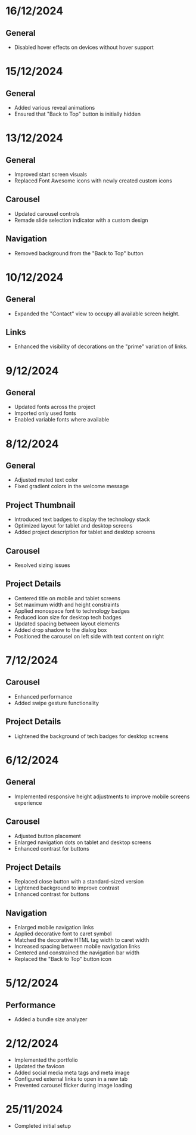 # 16/12/2024

## General

- Disabled hover effects on devices without hover support

# 15/12/2024

## General

- Added various reveal animations
- Ensured that "Back to Top" button is initially hidden

# 13/12/2024

## General

- Improved start screen visuals
- Replaced Font Awesome icons with newly created custom icons

## Carousel

- Updated carousel controls
- Remade slide selection indicator with a custom design

## Navigation

- Removed background from the "Back to Top" button

# 10/12/2024

## General

- Expanded the "Contact" view to occupy all available screen height.

## Links

- Enhanced the visibility of decorations on the "prime" variation of links.

# 9/12/2024

## General

- Updated fonts across the project
- Imported only used fonts
- Enabled variable fonts where available

# 8/12/2024

## General

- Adjusted muted text color
- Fixed gradient colors in the welcome message

## Project Thumbnail

- Introduced text badges to display the technology stack
- Optimized layout for tablet and desktop screens
- Added project description for tablet and desktop screens

## Carousel

- Resolved sizing issues

## Project Details

- Centered title on mobile and tablet screens
- Set maximum width and height constraints
- Applied monospace font to technology badges
- Reduced icon size for desktop tech badges
- Updated spacing between layout elements
- Added drop shadow to the dialog box
- Positioned the carousel on left side with text content on right

# 7/12/2024

## Carousel

- Enhanced performance
- Added swipe gesture functionality

## Project Details

- Lightened the background of tech badges for desktop screens

# 6/12/2024

## General

- Implemented responsive height adjustments to improve mobile screens experience

## Carousel

- Adjusted button placement
- Enlarged navigation dots on tablet and desktop screens
- Enhanced contrast for buttons

## Project Details

- Replaced close button with a standard-sized version
- Lightened background to improve contrast
- Enhanced contrast for buttons

## Navigation

- Enlarged mobile navigation links
- Applied decorative font to caret symbol
- Matched the decorative HTML tag width to caret width
- Increased spacing between mobile navigation links
- Centered and constrained the navigation bar width
- Replaced the "Back to Top" button icon

# 5/12/2024

## Performance

- Added a bundle size analyzer

# 2/12/2024

- Implemented the portfolio
- Updated the favicon
- Added social media meta tags and meta image
- Configured external links to open in a new tab
- Prevented carousel flicker during image loading

# 25/11/2024

- Completed initial setup
